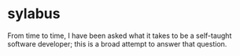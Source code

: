 # sylabus
From time to time, I have been asked what it takes to be a self-taught software developer; this is a broad attempt to answer that question.

